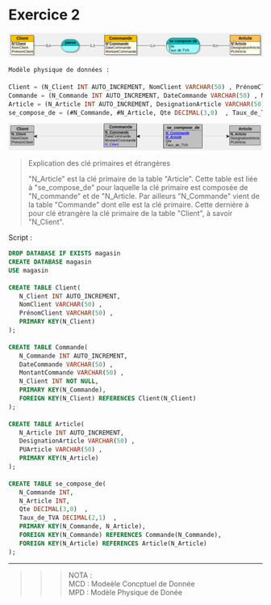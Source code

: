 # Exercice 2

![exercice2](Exercice2.png)

```sql
Modèle physique de données :

Client = (N_Client INT AUTO_INCREMENT, NomClient VARCHAR(50) , PrénomClient VARCHAR(50) );
Commande = (N_Commande INT AUTO_INCREMENT, DateCommande VARCHAR(50) , MontantCommande VARCHAR(50) , #N_Client);
Article = (N_Article INT AUTO_INCREMENT, DesignationArticle VARCHAR(50) , PUArticle VARCHAR(50) );
se_compose_de = (#N_Commande, #N_Article, Qte DECIMAL(3,0)  , Taux_de_TVA DECIMAL(2,1)  );

```
![exercice2](Exercice2MLD.png)

>Explication des clé primaires et étrangères 
>
>"N_Article" est la clé primaire de la table "Article". Cette table est liée à "se_compose_de" pour laquelle la clé primaire est composée de "N_commande" et de "N_Article. Par ailleurs "N_Commande" vient de la table "Commande" dont elle est la clé primaire. Cette dernière à pour clé étrangère la clé primaire de la table "Client", à savoir "N_Client".  

Script :
```SQL
DROP DATABASE IF EXISTS magasin
CREATE DATABASE magasin
USE magasin

CREATE TABLE Client(
   N_Client INT AUTO_INCREMENT,
   NomClient VARCHAR(50) ,
   PrénomClient VARCHAR(50) ,
   PRIMARY KEY(N_Client)
);

CREATE TABLE Commande(
   N_Commande INT AUTO_INCREMENT,
   DateCommande VARCHAR(50) ,
   MontantCommande VARCHAR(50) ,
   N_Client INT NOT NULL,
   PRIMARY KEY(N_Commande),
   FOREIGN KEY(N_Client) REFERENCES Client(N_Client)
);

CREATE TABLE Article(
   N_Article INT AUTO_INCREMENT,
   DesignationArticle VARCHAR(50) ,
   PUArticle VARCHAR(50) ,
   PRIMARY KEY(N_Article)
);

CREATE TABLE se_compose_de(
   N_Commande INT,
   N_Article INT,
   Qte DECIMAL(3,0)  ,
   Taux_de_TVA DECIMAL(2,1)  ,
   PRIMARY KEY(N_Commande, N_Article),
   FOREIGN KEY(N_Commande) REFERENCES Commande(N_Commande),
   FOREIGN KEY(N_Article) REFERENCES Article(N_Article)
);
```
___
>>> NOTA :  
MCD : Modeèle Concptuel de Donnée  
MPD : Modèle Physique de Donée